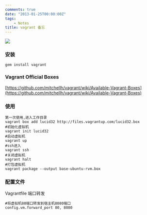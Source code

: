 ```yaml
---
comments: true
date: "2013-01-25T00:00:00Z"
tags:
    - Notes
title: vagrant 备忘
---
```


![](http://www.vagrantup.com/images/logo_vagrant-81478652.png)


### 安装

	gem install vagrant

### Vagrant Official Boxes
[https://github.com/mitchellh/vagrant/wiki/Available-Vagrant-Boxes](https://github.com/mitchellh/vagrant/wiki/Available-Vagrant-Boxes)

### 使用

	第一次使用,进入工作目录
	vagrant box add lucid32 http://files.vagrantup.com/lucid32.box
	#初始化虚拟机
	vagrant init lucid32
	#启动虚拟机
	vagrant up
	#ssh进入
	vagrant ssh
	#关闭虚拟机
	vagrant halt
	#打包虚拟机
	vagrant package --output base-ubuntu-rvm.box

### 配置文件

Vagrantfile
端口转发

	#将虚拟机80端口转发到宿主机8080端口
	config.vm.forward_port 80, 8080
